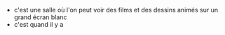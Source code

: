 - c'est une salle où l'on peut voir des films et des dessins animés sur un grand écran blanc
- c'est quand il y a